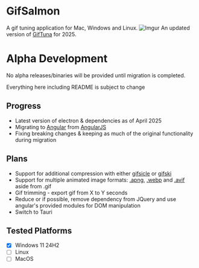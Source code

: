 # GifSalmon
A gif tuning application for Mac, Windows and Linux.
![Imgur](https://i.imgur.com/1dZGjtM.png)
An updated version of [GifTuna](https://github.com/dudewheresmycode/GifTuna) for 2025.

# Alpha Development
No alpha releases/binaries will be provided until migration is completed.

Everything here including README is subject to change

## Progress

* Latest version of electron & dependencies as of April 2025
* Migrating to [Angular](https://angular.dev/) from [AngularJS](https://angularjs.org/)
* Fixing breaking changes & keeping as much of the original functionality during migration

## Plans

* Support for additional compression with either [gifsicle](https://github.com/imagemin/gifsicle-bin) or [gifski](https://github.com/ImageOptim/gifski)
* Support for multiple animated image formats: [.apng](https://en.wikipedia.org/wiki/APNG), [.webp](https://en.wikipedia.org/wiki/WebP) and [.avif](https://en.wikipedia.org/wiki/AVIF) aside from .gif
* Gif trimming - export gif from X to Y seconds
* Reduce or if possible, remove dependency from JQuery and use angular's provided modules for DOM manipulation
* Switch to Tauri

## Tested Platforms

- [x] Windows 11 24H2
- [ ] Linux
- [ ] MacOS